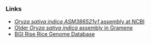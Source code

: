 ### Links
* [*Oryza sativa indica ASM386521v1* assembly at NCBI](https://www.ncbi.nlm.nih.gov/assembly/GCA_003865215.1/)
* [Older *Oryza sativa indica* assembly in Gramene](http://www.gramene.org/species/oryza/)
* [BGI Rise Rice Genome Database](http://rice.genomics.org.cn/)
